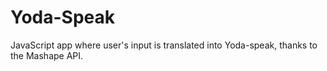 # Yoda-Speak

JavaScript app where user's input is translated into Yoda-speak, thanks to the Mashape API.
